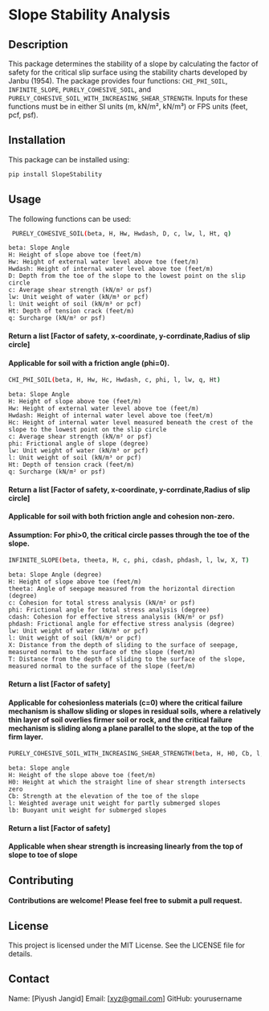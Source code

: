 # Slope Stability Analysis

## Description

This package determines the stability of a slope by calculating the factor of safety for the critical slip surface using the stability charts developed by Janbu (1954). The package provides four functions: `CHI_PHI_SOIL`, `INFINITE_SLOPE`, `PURELY_COHESIVE_SOIL`, and `PURELY_COHESIVE_SOIL_WITH_INCREASING_SHEAR_STRENGTH`. Inputs for these functions must be in either SI units (m, kN/m², kN/m³) or FPS units (feet, pcf, psf).

## Installation

This package can be installed using:

```sh
pip install SlopeStability
```

## Usage
The following functions can be used:
```sh
 PURELY_COHESIVE_SOIL(beta, H, Hw, Hwdash, D, c, lw, l, Ht, q)
```
    beta: Slope Angle
    H: Height of slope above toe (feet/m)
    Hw: Height of external water level above toe (feet/m)
    Hwdash: Height of internal water level above toe (feet/m)
    D: Depth from the toe of the slope to the lowest point on the slip circle
    c: Average shear strength (kN/m² or psf)
    lw: Unit weight of water (kN/m³ or pcf)
    l: Unit weight of soil (kN/m³ or pcf)
    Ht: Depth of tension crack (feet/m)
    q: Surcharge (kN/m² or psf)

#### Return a list [Factor of safety, x-coordinate, y-corrdinate,Radius of slip circle]
#### Applicable for soil with a friction angle (phi=0).

```sh
CHI_PHI_SOIL(beta, H, Hw, Hc, Hwdash, c, phi, l, lw, q, Ht)
```
    beta: Slope Angle
    H: Height of slope above toe (feet/m)
    Hw: Height of external water level above toe (feet/m)
    Hwdash: Height of internal water level above toe (feet/m)
    Hc: Height of internal water level measured beneath the crest of the slope to the lowest point on the slip circle
    c: Average shear strength (kN/m² or psf)
    phi: Frictional angle of slope (degree)
    lw: Unit weight of water (kN/m³ or pcf)
    l: Unit weight of soil (kN/m³ or pcf)
    Ht: Depth of tension crack (feet/m)
    q: Surcharge (kN/m² or psf)

#### Return a list [Factor of safety, x-coordinate, y-corrdinate,Radius of slip circle]
#### Applicable for soil with both friction angle and cohesion non-zero. 
#### Assumption: For phi>0, the critical circle passes through the toe of the slope.
```sh
INFINITE_SLOPE(beta, theeta, H, c, phi, cdash, phdash, l, lw, X, T)
```
    beta: Slope Angle (degree)
    H: Height of slope above toe (feet/m)
    theeta: Angle of seepage measured from the horizontal direction (degree)
    c: Cohesion for total stress analysis (kN/m² or psf)
    phi: Frictional angle for total stress analysis (degree)
    cdash: Cohesion for effective stress analysis (kN/m² or psf)
    phdash: Frictional angle for effective stress analysis (degree)
    lw: Unit weight of water (kN/m³ or pcf)
    l: Unit weight of soil (kN/m³ or pcf)
    X: Distance from the depth of sliding to the surface of seepage, measured normal to the surface of the slope (feet/m)
    T: Distance from the depth of sliding to the surface of the slope, measured normal to the surface of the slope (feet/m)

#### Return a list [Factor of safety]
#### Applicable for cohesionless materials (c=0) where the critical failure mechanism is shallow sliding or slopes in residual soils, where a relatively thin layer of soil overlies firmer soil or rock, and the critical failure mechanism is sliding along a plane parallel to the slope, at the top of the firm layer.
```sh
PURELY_COHESIVE_SOIL_WITH_INCREASING_SHEAR_STRENGTH(beta, H, H0, Cb, l, lb)
```
    beta: Slope angle
    H: Height of the slope above toe (feet/m)
    H0: Height at which the straight line of shear strength intersects zero
    Cb: Strength at the elevation of the toe of the slope
    l: Weighted average unit weight for partly submerged slopes
    lb: Buoyant unit weight for submerged slopes

#### Return a list [Factor of safety]
#### Applicable when shear strength is increasing linearly from the top of slope to toe of slope
## Contributing
#### Contributions are welcome! Please feel free to submit a pull request.

## License
This project is licensed under the MIT License. See the LICENSE file for details.

## Contact
Name: [Piyush Jangid]
Email: [xyz@gmail.com]
GitHub: yourusername